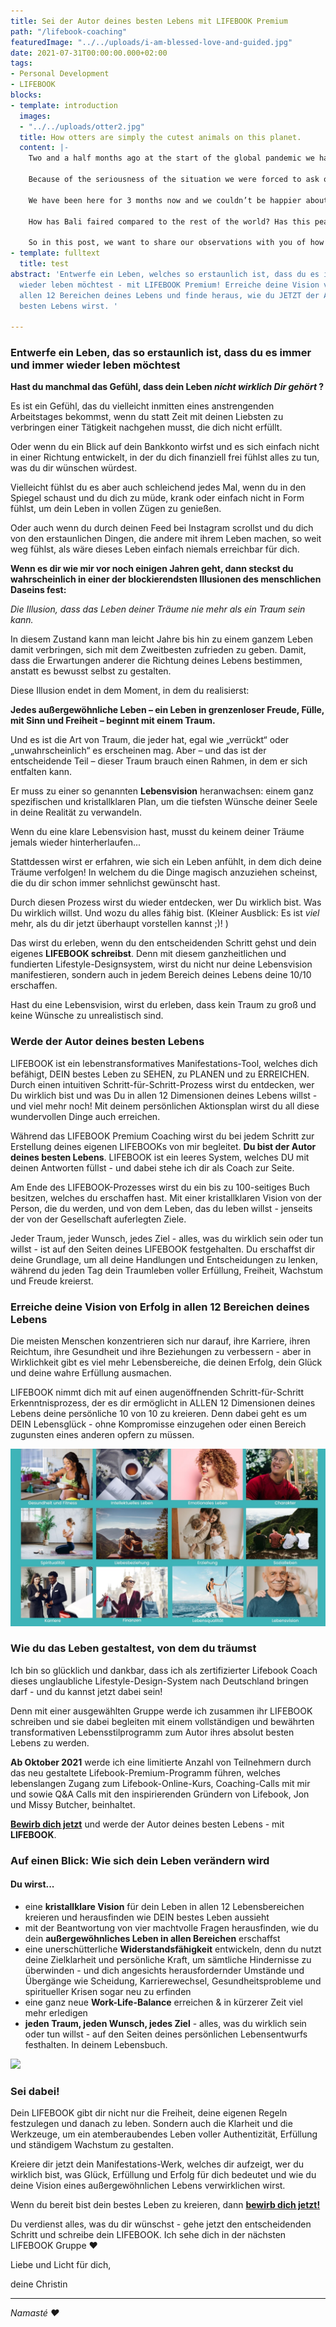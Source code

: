 ```yaml
---
title: Sei der Autor deines besten Lebens mit LIFEBOOK Premium
path: "/lifebook-coaching"
featuredImage: "../../uploads/i-am-blessed-love-and-guided.jpg"
date: 2021-07-31T00:00:00.000+02:00
tags:
- Personal Development
- LIFEBOOK
blocks:
- template: introduction
  images:
  - "../../uploads/otter2.jpg"
  title: How otters are simply the cutest animals on this planet.
  content: |-
    Two and a half months ago at the start of the global pandemic we had a really hard decision to make, where do we go? For most people the answer is simple, 'home'. But for us it's kind of complicated. We've been travelling the world non stop for 4 years and although we have an apartment in Kuala Lumpur, home for us is still to be decided.

    Because of the seriousness of the situation we were forced to ask ourselves the question "where do we feel the most at home?” and the answer was clear - Bali.

    We have been here for 3 months now and we couldn’t be happier about our decision. Although there have been a lot of changes on the island, we love this place and we love how the locals and foreigners combined have handled the difficult situation we all find ourselves in.

    How has Bali faired compared to the rest of the world? Has this peaceful island turned into chaos? We know that a lot of you had to cancel your travel plans to come here and are probably wondering when you might be able to return.

    So in this post, we want to share our observations with you of how life here in Bali has changed and give you information direct from the authorities.
- template: fulltext
  title: test
abstract: 'Entwerfe ein Leben, welches so erstaunlich ist, dass du es immer und immer
  wieder leben möchtest - mit LIFEBOOK Premium! Erreiche deine Vision von Erfolg in
  allen 12 Bereichen deines Lebens und finde heraus, wie du JETZT der Autor deines
  besten Lebens wirst. '

---
```

### Entwerfe ein Leben, das so erstaunlich ist, dass du es immer und immer wieder leben möchtest

**Hast du manchmal das Gefühl, dass dein Leben _nicht wirklich Dir gehört_ ?**

Es ist ein Gefühl, das du vielleicht inmitten eines anstrengenden Arbeitstages bekommst, wenn du statt Zeit mit deinen Liebsten zu verbringen einer Tätigkeit nachgehen musst, die dich nicht erfüllt. 

Oder wenn du ein Blick auf dein Bankkonto wirfst und es sich einfach nicht in einer Richtung entwickelt, in der du dich finanziell frei fühlst alles zu tun, was du dir wünschen würdest.

Vielleicht fühlst du es aber auch schleichend jedes Mal, wenn du in den Spiegel schaust und du dich zu müde, krank oder einfach nicht in Form fühlst, um dein Leben in vollen Zügen zu genießen.

Oder auch wenn du durch deinen Feed bei Instagram scrollst und du dich von den erstaunlichen Dingen, die andere mit ihrem Leben machen, so weit weg fühlst, als wäre dieses Leben einfach niemals erreichbar für dich.

**Wenn es dir wie mir vor noch einigen Jahren geht, dann steckst du wahrscheinlich in einer der blockierendsten Illusionen des menschlichen Daseins fest:**

_Die Illusion, dass das Leben deiner Träume nie mehr als ein Traum sein kann._

In diesem Zustand kann man leicht Jahre bis hin zu einem ganzem Leben damit verbringen, sich mit dem Zweitbesten zufrieden zu geben. Damit, dass die Erwartungen anderer die Richtung deines Lebens bestimmen, anstatt es bewusst selbst zu gestalten.

Diese Illusion endet in dem Moment, in dem du realisierst:

**Jedes außergewöhnliche Leben – ein Leben in grenzenloser Freude, Fülle, mit Sinn und Freiheit – beginnt mit einem Traum.**

Und es ist die Art von Traum, die jeder hat, egal wie „verrückt“ oder „unwahrscheinlich“ es erscheinen mag. Aber – und das ist der entscheidende Teil – dieser Traum brauch einen Rahmen, in dem er sich entfalten kann.

Er muss zu einer so genannten **Lebensvision** heranwachsen: einem ganz spezifischen und kristallklaren Plan, um die tiefsten Wünsche deiner Seele in deine Realität zu verwandeln.

Wenn du eine klare Lebensvision hast, musst du keinem deiner Träume jemals wieder hinterherlaufen...

Stattdessen wirst er erfahren, wie sich ein Leben anfühlt, in dem dich deine Träume verfolgen! In welchem du die Dinge magisch anzuziehen scheinst, die du dir schon immer sehnlichst gewünscht hast.

Durch diesen Prozess wirst du wieder entdecken, wer Du wirklich bist. Was Du wirklich willst. Und wozu du alles fähig bist. (Kleiner Ausblick: Es ist _viel_ mehr, als du dir jetzt überhaupt vorstellen kannst ;)! )

Das wirst du erleben, wenn du den entscheidenden Schritt gehst und dein eigenes **LIFEBOOK schreibst**. Denn mit diesem ganzheitlichen und fundierten Lifestyle-Designsystem, wirst du nicht nur deine Lebensvision manifestieren, sondern auch in jedem Bereich deines Lebens deine 10/10 erschaffen. 

Hast du eine Lebensvision, wirst du erleben, dass kein Traum zu groß und keine Wünsche zu unrealistisch sind.

### Werde der Autor deines besten Lebens

LIFEBOOK ist ein lebenstransformatives Manifestations-Tool, welches dich befähigt, DEIN bestes Leben zu SEHEN, zu PLANEN und zu ERREICHEN. Durch einen intuitiven Schritt-für-Schritt-Prozess wirst du entdecken, wer Du wirklich bist und was Du in allen 12 Dimensionen deines Lebens willst - und viel mehr noch! Mit deinem persönlichen Aktionsplan wirst du all diese wundervollen Dinge auch erreichen.

Während das LIFEBOOK Premium Coaching wirst du bei jedem Schritt zur Erstellung deines eigenen LIFEBOOKs von mir begleitet. **Du bist der Autor deines besten Lebens**. LIFEBOOK ist ein leeres System, welches DU mit deinen Antworten füllst - und dabei stehe ich dir als Coach zur Seite. 

Am Ende des LIFEBOOK-Prozesses wirst du ein bis zu 100-seitiges Buch besitzen, welches du erschaffen hast. Mit einer kristallklaren Vision von der Person, die du werden, und von dem Leben, das du leben willst - jenseits der von der Gesellschaft auferlegten Ziele.  
  
Jeder Traum, jeder Wunsch, jedes Ziel - alles, was du wirklich sein oder tun willst - ist auf den Seiten deines LIFEBOOK festgehalten. Du erschaffst dir deine Grundlage, um all deine Handlungen und Entscheidungen zu lenken, während du jeden Tag dein Traumleben voller Erfüllung, Freiheit, Wachstum und Freude kreierst.

### **Erreiche deine Vision von Erfolg in allen 12 Bereichen deines Lebens**

Die meisten Menschen konzentrieren sich nur darauf, ihre Karriere, ihren Reichtum, ihre Gesundheit und ihre Beziehungen zu verbessern - aber in Wirklichkeit gibt es viel mehr Lebensbereiche, die deinen Erfolg, dein Glück und deine wahre Erfüllung ausmachen.

LIFEBOOK nimmt dich mit auf einen augenöffnenden Schritt-für-Schritt Erkenntnisprozess, der es dir ermöglicht in ALLEN 12 Dimensionen deines Lebens deine persönliche 10 von 10 zu kreieren. Denn dabei geht es um DEIN Lebensglück - ohne Kompromisse einzugehen oder einen Bereich zugunsten eines anderen opfern zu müssen.

![](../../uploads/lifebook_themen_website-jpg.jpg)

### Wie du das Leben gestaltest, von dem du träumst

Ich bin so glücklich und dankbar, dass ich als zertifizierter Lifebook Coach dieses unglaubliche Lifestyle-Design-System nach Deutschland bringen darf - und du kannst jetzt dabei sein!

Denn mit einer ausgewählten Gruppe werde ich zusammen ihr LIFEBOOK schreiben und sie dabei begleiten mit einem vollständigen und bewährten transformativen Lebensstilprogramm zum Autor ihres absolut besten Lebens zu werden.

**Ab Oktober 2021** werde ich eine limitierte Anzahl von Teilnehmern durch das neu gestaltete Lifebook-Premium-Programm führen, welches lebenslangen Zugang zum Lifebook-Online-Kurs, Coaching-Calls mit mir und sowie Q&A Calls mit den inspirierenden Gründern von Lifebook, Jon und Missy Butcher, beinhaltet.

<a href="https://www.subscribepage.com/lifebook" target="_blank">**Bewirb dich jetzt**</a> und werde der Autor deines besten Lebens - mit **LIFEBOOK**.

### Auf einen Blick: Wie sich dein Leben verändern wird

#### **Du wirst...**

* eine **kristallklare Vision** für dein Leben in allen 12 Lebensbereichen kreieren und herausfinden wie DEIN bestes Leben aussieht
* mit der Beantwortung von vier machtvolle Fragen herausfinden, wie du dein **außergewöhnliches Leben in allen Bereichen** erschaffst
* eine unerschütterliche **Widerstandsfähigkeit** entwickeln, denn du nutzt deine Zielklarheit und persönliche Kraft, um sämtliche Hindernisse zu überwinden - und dich angesichts herausfordernder Umstände und Übergänge wie Scheidung, Karrierewechsel, Gesundheitsprobleme und spiritueller Krisen sogar neu zu erfinden
* eine ganz neue **Work-Life-Balance** erreichen & in kürzerer Zeit viel mehr erledigen
* **jeden Traum, jeden Wunsch, jedes Ziel** - alles, was du wirklich sein oder tun willst - auf den Seiten deines persönlichen Lebensentwurfs festhalten. In deinem Lebensbuch.

![](../../uploads/i-am-blessed-love-and-guided.jpg)

### Sei dabei!

Dein LIFEBOOK gibt dir nicht nur die Freiheit, deine eigenen Regeln festzulegen und danach zu leben. Sondern auch die Klarheit und die Werkzeuge, um ein atemberaubendes Leben voller Authentizität, Erfüllung und ständigem Wachstum zu gestalten.

Kreiere dir jetzt dein Manifestations-Werk, welches dir aufzeigt, wer du wirklich bist, was Glück, Erfüllung und Erfolg für dich bedeutet und wie du deine Vision eines außergewöhnlichen Lebens verwirklichen wirst.

Wenn du bereit bist dein bestes Leben zu kreieren, dann <a href="https://www.subscribepage.com/lifebook" target="_blank">**bewirb dich jetzt!**</a>

Du verdienst alles, was du dir wünschst - gehe jetzt den entscheidenden Schritt und schreibe dein LIFEBOOK. Ich sehe dich in der nächsten LIFEBOOK Gruppe ♥

Liebe und Licht für dich,

deine Christin

***

_Namasté ♥_
